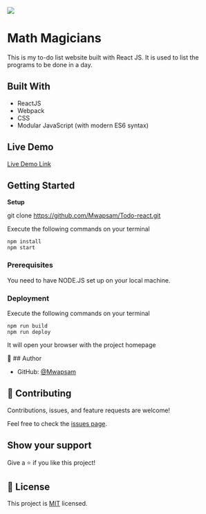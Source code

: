 ![](https://img.shields.io/badge/Microverse-blueviolet)

# Math Magicians

This is my to-do list website built with React JS. It is used to list the programs to be done in a day.



## Built With

- ReactJS
- Webpack
- CSS
- Modular JavaScript (with modern ES6 syntax)

## Live Demo

[Live Demo Link](https://todo-react11.herokuapp.com/)

## Getting Started

**Setup**

git clone https://github.com/Mwapsam/Todo-react.git

Execute the following commands on your terminal
```
npm install
npm start
```

### Prerequisites

You need to have NODE.JS set up on your local machine.


### Deployment

Execute the following commands on your terminal

```
npm run build
npm run deploy
```

It will open your browser with the project homepage

👤 ## Author

- GitHub: [@Mwapsam](https://github.com/Mwapsam)

## 🤝 Contributing

Contributions, issues, and feature requests are welcome!

Feel free to check the [issues page](../../issues/).

## Show your support

Give a ⭐️ if you like this project!

## 📝 License

This project is [MIT](./MIT.md) licensed.
